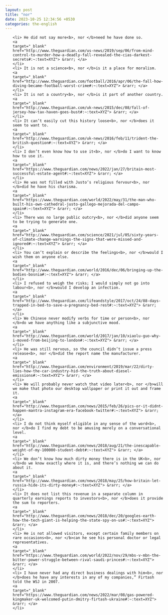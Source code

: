 ```yaml
---
layout: post
title: "nor"
date: 2023-10-25 12:34:56 +0530
categories: the-english
---
```

<ol>

    <li> He did not say more<b>, nor </b>need he have done so.
    <a 
    target="_blank" 
    href="http://www.theguardian.com/us-news/2019/sep/06/from-mind-control-to-murder-how-a-deadly-fall-revealed-the-cias-darkest-secrets#:~:text=XYZ"> &rarr; </a>
    </li>
    <li> It is not a science<b>, nor </b>is it a place for moralism.
    <a 
    target="_blank" 
    href="http://www.theguardian.com/football/2016/apr/06/the-fall-how-diving-became-football-worst-crime#:~:text=XYZ"> &rarr; </a>
    </li>
    <li> It is not a country<b>, nor </b>is it part of another country.
    <a 
    target="_blank" 
    href="http://www.theguardian.com/uk-news/2015/dec/08/fall-of-jersey-how-tax-haven-goes-bust#:~:text=XYZ"> &rarr; </a>
    </li>
    <li> It can’t easily cut this history loose<b>, nor </b>does it seem to want to.
    <a 
    target="_blank" 
    href="http://www.theguardian.com/uk-news/2016/feb/11/trident-the-british-question#:~:text=XYZ"> &rarr; </a>
    </li>
    <li> I don’t even know how to use it<b>, nor </b>do I want to know how to use it.
    <a 
    target="_blank" 
    href="https://www.theguardian.com/news/2022/jan/27/britain-most-successful-estate-agent#:~:text=XYZ"> &rarr; </a>
    </li>
    <li> He was not filled with Justo’s religious fervour<b>, nor </b>did he have his charisma.
    <a 
    target="_blank" 
    href="https://www.theguardian.com/world/2022/may/31/the-man-who-built-his-own-cathedral-justo-gallego-mejorada-del-campo-spain#:~:text=XYZ"> &rarr; </a>
    </li>
    <li> There was no large public outcry<b>, nor </b>did anyone seem to be trying to generate one.
    <a 
    target="_blank" 
    href="http://www.theguardian.com/science/2021/jul/05/sixty-years-of-climate-change-warnings-the-signs-that-were-missed-and-ignored#:~:text=XYZ"> &rarr; </a>
    </li>
    <li> You can’t explain or describe the feelings<b>, nor </b>would I wish them on anyone else.
    <a 
    target="_blank" 
    href="http://www.theguardian.com/world/2016/dec/06/bringing-up-the-bodies-bosnia#:~:text=XYZ"> &rarr; </a>
    </li>
    <li> I refused to weigh the risks; I would simply not go into labour<b>, nor </b>would I develop an infection.
    <a 
    target="_blank" 
    href="http://www.theguardian.com/lifeandstyle/2017/oct/24/88-days-trapped-in-bed-to-save-a-pregnancy-bed-rest#:~:text=XYZ"> &rarr; </a>
    </li>
    <li> We Chinese never modify verbs for time or person<b>, nor </b>do we have anything like a subjunctive mood.
    <a 
    target="_blank" 
    href="http://www.theguardian.com/world/2017/jan/10/xiaolu-guo-why-i-moved-from-beijing-to-london#:~:text=XYZ"> &rarr; </a>
    </li>
    <li> He was still nervous, so the council didn’t issue a press release<b>, nor </b>did the report name the manufacturer.
    <a 
    target="_blank" 
    href="http://www.theguardian.com/environment/2019/mar/22/dirty-lies-how-the-car-industry-hid-the-truth-about-diesel-emissions#:~:text=XYZ"> &rarr; </a>
    </li>
    <li> We will probably never watch that video later<b>, nor </b>will we make that photo our desktop wallpaper or print it out and frame it.
    <a 
    target="_blank" 
    href="http://www.theguardian.com/news/2015/feb/26/pics-or-it-didnt-happen-mantra-instagram-era-facebook-twitter#:~:text=XYZ"> &rarr; </a>
    </li>
    <li> I do not think myself eligible in any sense of the word<b>, nor </b>do I find my debt to be amusing merely on a conversational level.
    <a 
    target="_blank" 
    href="http://www.theguardian.com/news/2018/aug/21/the-inescapable-weight-of-my-100000-student-debt#:~:text=XYZ"> &rarr; </a>
    </li>
    <li> We don’t know how much dirty money there is in the UK<b>, nor </b>do we know exactly where it is, and there’s nothing we can do about it.
    <a 
    target="_blank" 
    href="http://www.theguardian.com/news/2018/may/25/how-britain-let-russia-hide-its-dirty-money#:~:text=XYZ"> &rarr; </a>
    </li>
    <li> It does not list this revenue in a separate column in quarterly earnings reports to investors<b>, nor </b>does it provide the sum to reporters.
    <a 
    target="_blank" 
    href="http://www.theguardian.com/news/2018/dec/20/googles-earth-how-the-tech-giant-is-helping-the-state-spy-on-us#:~:text=XYZ"> &rarr; </a>
    </li>
    <li> He is not allowed visitors, except certain family members on rare occasions<b>, nor </b>can he see his personal doctor or legal representatives.
    <a 
    target="_blank" 
    href="https://www.theguardian.com/world/2022/nov/29/mbs-v-mbn-the-bitter-power-struggle-between-rival-saudi-princes#:~:text=XYZ"> &rarr; </a>
    </li>
    <li> I have never had any direct business dealings with him<b>, nor </b>does he have any interests in any of my companies,” Firtash told the WSJ in 2007.
    <a 
    target="_blank" 
    href="https://www.theguardian.com/news/2022/mar/08/gas-powered-kingmaker-uk-welcomed-putin-dmitry-firtash-ukraine#:~:text=XYZ"> &rarr; </a>
    </li>